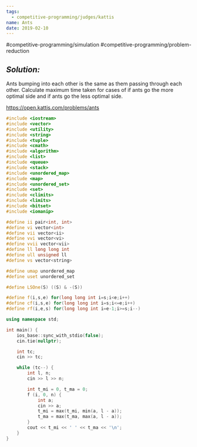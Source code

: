 ```yaml
---
tags:
  - competitive-programming/judges/kattis
name: Ants
date: 2019-02-10
---
```

#competitive-programming/simulation
#competitive-programming/problem-reduction
## _Solution:_
Ants bumping into each other is the same as them passing through each other. Calculate maximum time taken for cases of if ants go the more optimal side and if ants go the less optimal side.

https://open.kattis.com/problems/ants
```cpp
#include <iostream>
#include <vector>
#include <utility>
#include <string>
#include <tuple>
#include <cmath>
#include <algorithm>
#include <list>
#include <queue>
#include <stack>
#include <unordered_map>
#include <map>
#include <unordered_set>
#include <set>
#include <climits>
#include <limits>
#include <bitset>
#include <iomanip>

#define ii pair<int, int>
#define vi vector<int>
#define vii vector<ii>
#define vvi vector<vi>
#define vvii vector<vii>
#define ll long long int
#define ull unsigned ll
#define vs vector<string>

#define umap unordered_map
#define uset unordered_set

#define LSOne(S) ((S) & -(S))

#define f(i,s,e) for(long long int i=s;i<e;i++)
#define cf(i,s,e) for(long long int i=s;i<=e;i++)
#define rf(i,e,s) for(long long int i=e-1;i>=s;i--)

using namespace std;

int main() {
    ios_base::sync_with_stdio(false);
    cin.tie(nullptr);

    int tc;
    cin >> tc;

    while (tc--) {
        int l, n;
        cin >> l >> n;

        int t_mi = 0, t_ma = 0;
        f (i, 0, n) {
            int a;
            cin >> a;
            t_mi = max(t_mi, min(a, l - a));
            t_ma = max(t_ma, max(a, l - a));
        }
        cout << t_mi << ' ' << t_ma << '\n';
    }
}
```